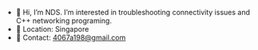 - 👋 Hi, I’m NDS. I’m interested in troubleshooting connectivity issues and C++ networking programing.
- 👀 Location: Singapore
- 👀 Contact: 4067a198@gmail.com

<!---
4067a198/4067a198 is a ✨ special ✨ repository because its `README.md` (this file) appears on your GitHub profile.
You can click the Preview link to take a look at your changes.
--->

